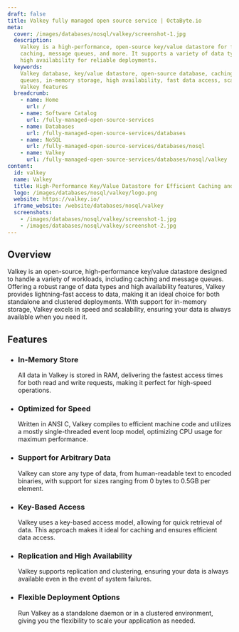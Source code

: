 ```yaml
---
draft: false
title: Valkey fully managed open source service | OctaByte.io
meta:
  cover: /images/databases/nosql/valkey/screenshot-1.jpg
  description:
    Valkey is a high-performance, open-source key/value datastore for fast
    caching, message queues, and more. It supports a variety of data types and offers
    high availability for reliable deployments.
  keywords:
    Valkey database, key/value datastore, open-source database, caching, message
    queues, in-memory storage, high availability, fast data access, scalable database,
    Valkey features
  breadcrumb:
    - name: Home
      url: /
    - name: Software Catalog
      url: /fully-managed-open-source-services
    - name: Databases
      url: /fully-managed-open-source-services/databases
    - name: NoSQL
      url: /fully-managed-open-source-services/databases/nosql
    - name: Valkey
      url: /fully-managed-open-source-services/databases/nosql/valkey
content:
  id: valkey
  name: Valkey
  title: High-Performance Key/Value Datastore for Efficient Caching and Message Queues
  logo: /images/databases/nosql/valkey/logo.png
  website: https://valkey.io/
  iframe_website: /website/databases/nosql/valkey
  screenshots:
    - /images/databases/nosql/valkey/screenshot-1.jpg
    - /images/databases/nosql/valkey/screenshot-2.jpg
---
```


## Overview

Valkey is an open-source, high-performance key/value datastore designed to handle a variety of workloads, including caching and message queues. Offering a robust range of data types and high availability features, Valkey provides lightning-fast access to data, making it an ideal choice for both standalone and clustered deployments. With support for in-memory storage, Valkey excels in speed and scalability, ensuring your data is always available when you need it.

## Features

- ### In-Memory Store

  All data in Valkey is stored in RAM, delivering the fastest access times for both read and write requests, making it perfect for high-speed operations.

- ### Optimized for Speed

  Written in ANSI C, Valkey compiles to efficient machine code and utilizes a mostly single-threaded event loop model, optimizing CPU usage for maximum performance.

- ### Support for Arbitrary Data

  Valkey can store any type of data, from human-readable text to encoded binaries, with support for sizes ranging from 0 bytes to 0.5GB per element.

- ### Key-Based Access

  Valkey uses a key-based access model, allowing for quick retrieval of data. This approach makes it ideal for caching and ensures efficient data access.

- ### Replication and High Availability

  Valkey supports replication and clustering, ensuring your data is always available even in the event of system failures.

- ### Flexible Deployment Options

  Run Valkey as a standalone daemon or in a clustered environment, giving you the flexibility to scale your application as needed.
